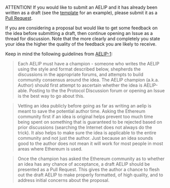 ATTENTION! If you would like to submit an AELIP and it has already been written as a draft (see the [template](https://github.com/AelinXYZ/AELIPs/blob/master/aelip-X.md) for an example), please submit it as a [Pull Request](https://github.com/AelinXYZ/AELIPs/pulls).

If you are considering a proposal but would like to get some feedback on the idea before submitting a draft, then continue opening an Issue as a thread for discussion. Note that the more clearly and completely you state your idea the higher the quality of the feedback you are likely to receive.

Keep in mind the following guidelines from [AELIP-1](https://aelips.aelin.xyz/AELIPS/aelip-1):

> Each AELIP must have a champion - someone who writes the AELIP using the style and format described below, shepherds the discussions in the appropriate forums, and attempts to build community consensus around the idea. The AELIP champion (a.k.a. Author) should first attempt to ascertain whether the idea is AELIP-able. Posting to the the Protocol Discussion forum or opening an Issue is the best way to go about this.

> Vetting an idea publicly before going as far as writing an aelip is meant to save the potential author time. Asking the Ethereum community first if an idea is original helps prevent too much time being spent on something that is guaranteed to be rejected based on prior discussions (searching the Internet does not always do the trick). It also helps to make sure the idea is applicable to the entire community and not just the author. Just because an idea sounds good to the author does not mean it will work for most people in most areas where Ethereum is used.

> Once the champion has asked the Ethereum community as to whether an idea has any chance of acceptance, a draft AELIP should be presented as a Pull Request. This gives the author a chance to flesh out the draft AELIP to make properly formatted, of high quality, and to address initial concerns about the proposal.
